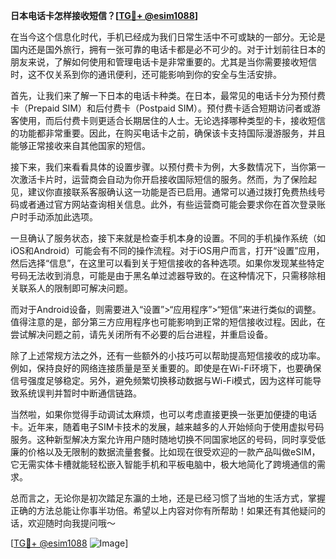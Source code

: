**日本电话卡怎样接收短信？[[TG💪+ @esim1088](https://t.me/s/esim1088)]**

在当今这个信息化时代，手机已经成为我们日常生活中不可或缺的一部分。无论是国内还是国外旅行，拥有一张可靠的电话卡都是必不可少的。对于计划前往日本的朋友来说，了解如何使用和管理电话卡是非常重要的。尤其是当你需要接收短信时，这不仅关系到你的通讯便利，还可能影响到你的安全与生活安排。

首先，让我们来了解一下日本的电话卡种类。在日本，最常见的电话卡分为预付费卡（Prepaid SIM）和后付费卡（Postpaid SIM）。预付费卡适合短期访问者或游客使用，而后付费卡则更适合长期居住的人士。无论选择哪种类型的卡，接收短信的功能都非常重要。因此，在购买电话卡之前，确保该卡支持国际漫游服务，并且能够正常接收来自其他国家的短信。

接下来，我们来看看具体的设置步骤。以预付费卡为例，大多数情况下，当你第一次激活卡片时，运营商会自动为你开启接收国际短信的服务。然而，为了保险起见，建议你直接联系客服确认这一功能是否已启用。通常可以通过拨打免费热线号码或者通过官方网站查询相关信息。此外，有些运营商可能会要求你在首次登录账户时手动添加此选项。

一旦确认了服务状态，接下来就是检查手机本身的设置。不同的手机操作系统（如iOS和Android）可能会有不同的操作流程。对于iOS用户而言，打开“设置”应用，然后选择“信息”，在这里可以看到关于短信接收的各种选项。如果你发现某些特定号码无法收到消息，可能是由于黑名单过滤器导致的。在这种情况下，只需移除相关联系人的限制即可解决问题。

而对于Android设备，则需要进入“设置”>“应用程序”>“短信”来进行类似的调整。值得注意的是，部分第三方应用程序也可能影响到正常的短信接收过程。因此，在尝试解决问题之前，请先关闭所有不必要的后台进程，并重启设备。

除了上述常规方法之外，还有一些额外的小技巧可以帮助提高短信接收的成功率。例如，保持良好的网络连接质量是至关重要的。即使是在Wi-Fi环境下，也要确保信号强度足够稳定。另外，避免频繁切换移动数据与Wi-Fi模式，因为这样可能导致系统误判并暂时中断通信链路。

当然啦，如果你觉得手动调试太麻烦，也可以考虑直接更换一张更加便捷的电话卡。近年来，随着电子SIM卡技术的发展，越来越多的人开始倾向于使用虚拟号码服务。这种新型解决方案允许用户随时随地切换不同国家地区的号码，同时享受低廉的价格以及无限制的数据流量套餐。比如现在很受欢迎的一款产品叫做eSIM，它无需实体卡槽就能轻松嵌入智能手机和平板电脑中，极大地简化了跨境通信的需求。

总而言之，无论你是初次踏足东瀛的土地，还是已经习惯了当地的生活方式，掌握正确的方法总能让你事半功倍。希望以上内容对你有所帮助！如果还有其他疑问的话，欢迎随时向我提问哦～

[[TG💪+ @esim1088](https://t.me/s/esim1088) ![Image](https://i.postimg.cc/4NQfJmqS/Snipaste-2025-05-13-00-14-12.png)]